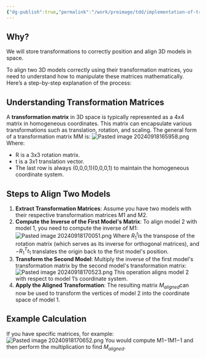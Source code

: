 ```yaml
---
{"dg-publish":true,"permalink":"/work/preimage/tdd/implementation-of-transformations-for-projects-and-scans/","noteIcon":""}
---
```


## Why?
We will store transformations to correctly position and align 3D models in space.

To align two 3D models correctly using their transformation matrices, you need to understand how to manipulate these matrices mathematically. Here’s a step-by-step explanation of the process:

## Understanding Transformation Matrices

A **transformation matrix** in 3D space is typically represented as a 4x4 matrix in homogeneous coordinates. This matrix can encapsulate various transformations such as translation, rotation, and scaling. The general form of a transformation matrix MM is:
![Pasted image 20240918165958.png](/img/user/work/preimage/tdd/Pasted%20image%2020240918165958.png)
Where:
- R is a 3x3 rotation matrix.
- t is a 3x1 translation vector.
- The last row is always (0,0,0,1)(0,0,0,1) to maintain the homogeneous coordinate system.

## Steps to Align Two Models

1. **Extract Transformation Matrices**: Assume you have two models with their respective transformation matrices M1​ and M2​.
2. **Compute the Inverse of the First Model's Matrix**: To align model 2 with model 1, you need to compute the inverse of M1​:
	![Pasted image 20240918170051.png](/img/user/work/preimage/tdd/Pasted%20image%2020240918170051.png)
	Where $R_1^t$​ is the transpose of the rotation matrix (which serves as its inverse for orthogonal matrices), and $-R_1^Tt_1$ translates the origin back to the first model's position.
3. **Transform the Second Model**: Multiply the inverse of the first model's transformation matrix by the second model's transformation matrix:
	![Pasted image 20240918170523.png](/img/user/work/preimage/tdd/Pasted%20image%2020240918170523.png)
	This operation aligns model 2 with respect to model 1’s coordinate system.
4. **Apply the Aligned Transformation**: The resulting matrix $M_{aligned}$​ can now be used to transform the vertices of model 2 into the coordinate space of model 1.

## Example Calculation

If you have specific matrices, for example:
![Pasted image 20240918170652.png](/img/user/work/preimage/tdd/Pasted%20image%2020240918170652.png)
You would compute M1−1M1−1​ and then perform the multiplication to find $M_{aligned}$.